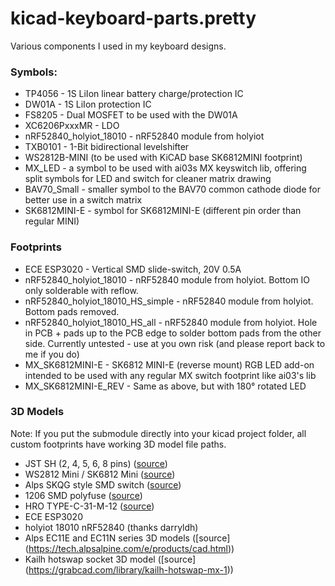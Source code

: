 # kicad-keyboard-parts.pretty

Various components I used in my keyboard designs.

### Symbols:
 * TP4056 - 1S LiIon linear battery charge/protection IC
 * DW01A - 1S LiIon protection IC
 * FS8205 - Dual MOSFET to be used with the DW01A
 * XC6206PxxxMR - LDO
 * nRF52840_holyiot_18010 - nRF52840 module from holyiot
 * TXB0101 - 1-Bit bidirectional levelshifter
 * WS2812B-MINI (to be used with KiCAD base SK6812MINI footprint)
 * MX_LED - a symbol to be used with ai03s MX keyswitch lib, offering split symbols for LED and switch for cleaner matrix drawing
 * BAV70_Small - smaller symbol to the BAV70 common cathode diode for better use in a switch matrix
 * SK6812MINI-E - symbol for SK6812MINI-E (different pin order than regular MINI)

### Footprints
 * ECE ESP3020 - Vertical SMD slide-switch, 20V 0.5A
 * nRF52840_holyiot_18010 - nRF52840 module from holyiot. Bottom IO only solderable with reflow.
 * nRF52840_holyiot_18010_HS_simple - nRF52840 module from holyiot. Bottom pads removed.
 * nRF52840_holyiot_18010_HS_all - nRF52840 module from holyiot. Hole in PCB + pads up to the PCB edge to solder bottom pads from the other side. Currently untested - use at you own risk (and please report back to me if you do)
 * MX_SK6812MINI-E - SK6812 MINI-E (reverse mount) RGB LED add-on intended to be used with any regular MX switch footprint like ai03's lib
 * MX_SK6812MINI-E_REV - Same as above, but with 180° rotated LED

 ### 3D Models
 Note: If you put the submodule directly into your kicad project folder, all custom footprints have working 3D model file paths.
 * JST SH (2, 4, 5, 6, 8 pins) ([source](https://grabcad.com/library/jst-sh-smd-connectors-1/details?folder_id=3903823))
 * WS2812 Mini / SK6812 Mini ([source](https://grabcad.com/library/smd-ws2812b-led-1))
 * Alps SKQG style SMD switch ([source](https://grabcad.com/library/5mm-button-switch-1))
 * 1206 SMD polyfuse ([source](https://grabcad.com/library/0zcj0075af2e-1))
 * HRO TYPE-C-31-M-12 ([source](https://grabcad.com/library/type-c-31-m-12-1))
 * ECE ESP3020
 * holyiot 18010 nRF52840 (thanks darryldh)
 * Alps EC11E and EC11N series 3D models ([source] (https://tech.alpsalpine.com/e/products/cad.html))
 * Kailh hotswap socket 3D model ([source] (https://grabcad.com/library/kailh-hotswap-mx-1))